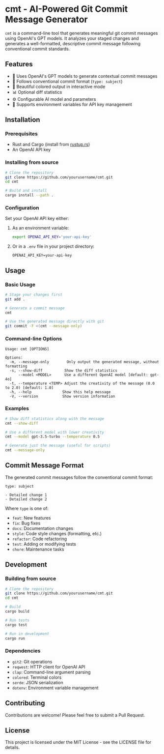 # cmt - AI-Powered Git Commit Message Generator

`cmt` is a command-line tool that generates meaningful git commit messages using OpenAI's GPT models. It analyzes your staged changes and generates a well-formatted, descriptive commit message following conventional commit standards.

## Features

- 🤖 Uses OpenAI's GPT models to generate contextual commit messages
- 📝 Follows conventional commit format (`type: subject`)
- 🎨 Beautiful colored output in interactive mode
- 📊 Optional diff statistics
- ⚙️ Configurable AI model and parameters
- 🔑 Supports environment variables for API key management

## Installation

### Prerequisites

- Rust and Cargo (install from [rustup.rs](https://rustup.rs))
- An OpenAI API key

### Installing from source

```bash
# Clone the repository
git clone https://github.com/yourusername/cmt.git
cd cmt

# Build and install
cargo install --path .
```

### Configuration

Set your OpenAI API key either:
1. As an environment variable:
   ```bash
   export OPENAI_API_KEY='your-api-key'
   ```
2. Or in a `.env` file in your project directory:
   ```
   OPENAI_API_KEY=your-api-key
   ```

## Usage

### Basic Usage

```bash
# Stage your changes first
git add .

# Generate a commit message
cmt

# Use the generated message directly with git
git commit -F <(cmt --message-only)
```

### Command-line Options

```
Usage: cmt [OPTIONS]

Options:
  -m, --message-only        Only output the generated message, without formatting
  -s, --show-diff          Show the diff statistics
      --model <MODEL>      Use a different OpenAI model [default: gpt-4o]
  -t, --temperature <TEMP> Adjust the creativity of the message (0.0 to 2.0) [default: 1.0]
  -h, --help              Show this help message
  -V, --version           Show version information
```

### Examples

```bash
# Show diff statistics along with the message
cmt --show-diff

# Use a different model with lower creativity
cmt --model gpt-3.5-turbo --temperature 0.5

# Generate just the message (useful for scripts)
cmt --message-only
```

## Commit Message Format

The generated commit messages follow the conventional commit format:

```
type: subject

- Detailed change 1
- Detailed change 2
```

Where `type` is one of:
- `feat`: New features
- `fix`: Bug fixes
- `docs`: Documentation changes
- `style`: Code style changes (formatting, etc.)
- `refactor`: Code refactoring
- `test`: Adding or modifying tests
- `chore`: Maintenance tasks

## Development

### Building from source

```bash
# Clone the repository
git clone https://github.com/yourusername/cmt.git
cd cmt

# Build
cargo build

# Run tests
cargo test

# Run in development
cargo run
```

### Dependencies

- `git2`: Git operations
- `reqwest`: HTTP client for OpenAI API
- `clap`: Command-line argument parsing
- `colored`: Terminal colors
- `serde`: JSON serialization
- `dotenv`: Environment variable management

## Contributing

Contributions are welcome! Please feel free to submit a Pull Request.

## License

This project is licensed under the MIT License - see the LICENSE file for details.